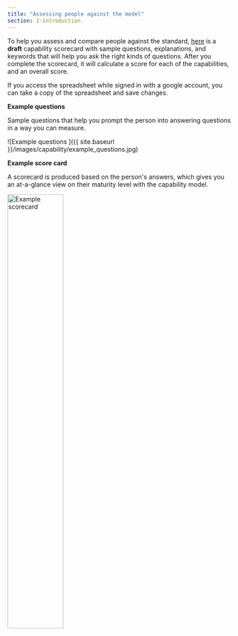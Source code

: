 ```yaml
---
title: "Assessing people against the model"
section: 1-introduction
---
```



To help you assess and compare people against the standard, [here](https://docs.google.com/spreadsheets/d/1TTYaTRfbTqeLqGc4BiIrodcxnI205DJx4CnziXJMJgU/edit#gid=667432916) is a **draft** capability scorecard with sample questions, explanations, and keywords that will help you ask the right kinds of questions. After you complete the scorecard, it will calculate a score for each of the capabilities, and an overall score.


If you access the spreadsheet while signed in with a google account, you can take a copy of the spreadsheet and save changes.

**Example questions**

Sample questions that help you prompt the person into answering questions in a way you can measure.

![Example questions ]({{ site.baseurl }}/images/capability/example_questions.jpg)

**Example score card**

A scorecard is produced based on the person's answers, which gives you an at-a-glance view on their maturity level with the capability model.

<img src="{{ site.baseurl }}/images/capability/example_scorecard.jpg" alt="Example scorecard" width="50%"/>
